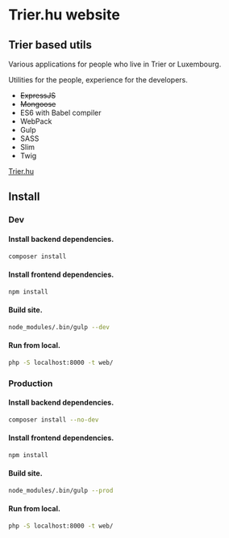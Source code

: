 # Trier.hu website 

## Trier based utils

Various applications for people who live in Trier or Luxembourg.

Utilities for the people, experience for the developers.

* ~~ExpressJS~~
* ~~Mongoose~~
* ES6 with Babel compiler
* WebPack
* Gulp
* SASS
* Slim
* Twig

[Trier.hu](http://www.trier.hu)

## Install

### Dev

#### Install backend dependencies.

```bash
composer install
```

#### Install frontend dependencies.

```bash
npm install
```

#### Build site.

```bash
node_modules/.bin/gulp --dev
```

#### Run from local.

```bash
php -S localhost:8000 -t web/
```

### Production


#### Install backend dependencies.

```bash
composer install --no-dev
```

#### Install frontend dependencies.

```bash
npm install
```

#### Build site.

```bash
node_modules/.bin/gulp --prod
```

#### Run from local.

```bash
php -S localhost:8000 -t web/
```